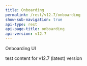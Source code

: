 ```yaml
---
title: Onboarding
permalink: /rest/v12.7/onboarding
show-sub-navigation: true
api-type: rest
api-page-title: onboarding
api-version: v12.7
---
```


Onboarding UI

test content for v12.7 (latest) version
